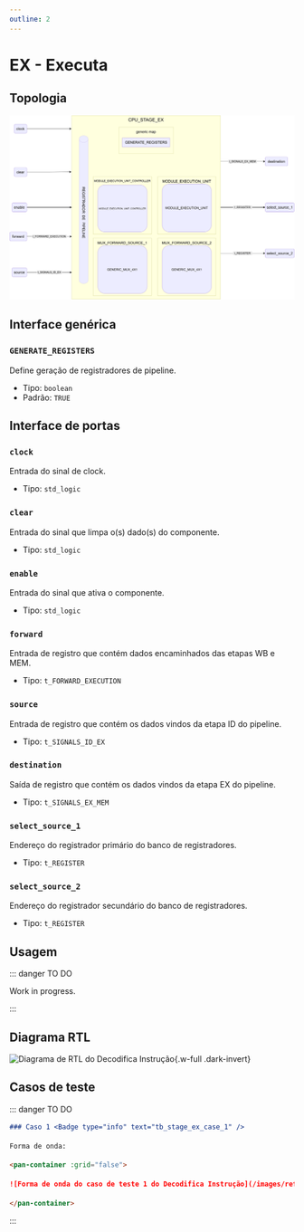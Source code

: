 ```yaml
---
outline: 2
---
```


# EX - Executa

## Topologia

![alt text](/public/images/reference/report_components/cpu_stage_ex.drawio.svg)

## Interface genérica

### `GENERATE_REGISTERS` <Badge type="neutral" text="GENERIC" />

Define geração de registradores de pipeline.

- Tipo: `boolean `
- Padrão: `TRUE`

## Interface de portas

### `clock` <Badge type="success" text="INPUT" />

Entrada do sinal de clock.

- Tipo: `std_logic`

### `clear` <Badge type="success" text="INPUT" />

Entrada do sinal que limpa o(s) dado(s) do componente.

- Tipo: `std_logic`

### `enable` <Badge type="success" text="INPUT" />

Entrada do sinal que ativa o componente.

- Tipo: `std_logic`

### `forward` <Badge type="success" text="INPUT" />

Entrada de registro que contém dados encaminhados das etapas WB e MEM.

- Tipo: `t_FORWARD_EXECUTION`

### `source` <Badge type="success" text="INPUT" />

Entrada de registro que contém os dados vindos da etapa ID do pipeline.

- Tipo: `t_SIGNALS_ID_EX`

### `destination` <Badge type="danger" text="OUTPUT" />

Saída de registro que contém os dados vindos da etapa EX do pipeline.

- Tipo: `t_SIGNALS_EX_MEM`

### `select_source_1` <Badge type="danger" text="OUTPUT" />

Endereço do registrador primário do banco de registradores.

- Tipo: `t_REGISTER`

### `select_source_2` <Badge type="danger" text="OUTPUT" />

Endereço do registrador secundário do banco de registradores.

- Tipo: `t_REGISTER`

## Usagem

::: danger TO DO

Work in progress.

:::

## Diagrama RTL

<pan-container>

![Diagrama de RTL do Decodifica Instrução](/images/reference/entities/stage_ex_netlist.svg){.w-full .dark-invert}

</pan-container>

## Casos de teste

::: danger TO DO

```md
### Caso 1 <Badge type="info" text="tb_stage_ex_case_1" />

Forma de onda:

<pan-container :grid="false">

![Forma de onda do caso de teste 1 do Decodifica Instrução](/images/reference/entities/tb_stage_ex_case_1.svg){.w-full .dark-invert}

</pan-container>

```

:::
